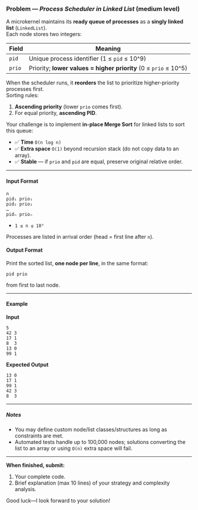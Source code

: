 ### Problem — *Process Scheduler in Linked List* (medium level)

A microkernel maintains its **ready queue of processes** as a **singly linked list** (`LinkedList`).  
Each node stores two integers:

| Field | Meaning                                                         |
|-------|-----------------------------------------------------------------|
| `pid` | Unique process identifier (1 ≤ `pid` ≤ 10^9)                    |
| `prio`| Priority; **lower values = higher priority** (0 ≤ `prio` ≤ 10^5) |

When the scheduler runs, it **reorders** the list to prioritize higher-priority processes first.  
Sorting rules:

1. **Ascending priority** (lower `prio` comes first).
2. For equal priority, **ascending PID**.

Your challenge is to implement **in-place Merge Sort** for linked lists to sort this queue:

* ✅ **Time** `O(n log n)`
* ✅ **Extra space** `O(1)` beyond recursion stack (do not copy data to an array).
* ✅ **Stable** — if `prio` and `pid` are equal, preserve original relative order.

---

#### Input Format

```
n
pid₁ prio₁
pid₂ prio₂
…
pidₙ prioₙ
```

* `1 ≤ n ≤ 10⁵`

Processes are listed in arrival order (head = first line after `n`).

#### Output Format

Print the sorted list, **one node per line**, in the same format:

```
pid prio
```

from first to last node.

---

#### Example

**Input**

```
5
42 3
17 1
8  3
13 0
99 1
```

**Expected Output**

```
13 0
17 1
99 1
42 3
8  3
```

---

##### Notes

* You may define custom node/list classes/structures as long as constraints are met.
* Automated tests handle up to 100,000 nodes; solutions converting the list to an array or using `O(n)` extra space will fail.

---

**When finished, submit:**

1. Your complete code.
2. Brief explanation (max 10 lines) of your strategy and complexity analysis.

Good luck—I look forward to your solution!
